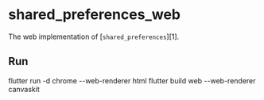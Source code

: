 # shared\_preferences\_web

The web implementation of [`shared_preferences`][1].

## Run

flutter run -d chrome --web-renderer html
flutter build web --web-renderer canvaskit



